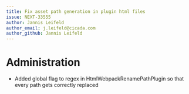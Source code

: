 ```yaml
---
title: Fix asset path generation in plugin html files
issue: NEXT-33555
author: Jannis Leifeld
author_email: j.leifeld@cicada.com
author_github: Jannis Leifeld
---
```

# Administration
* Added global flag to regex in HtmlWebpackRenamePathPlugin so that every path gets correctly replaced
